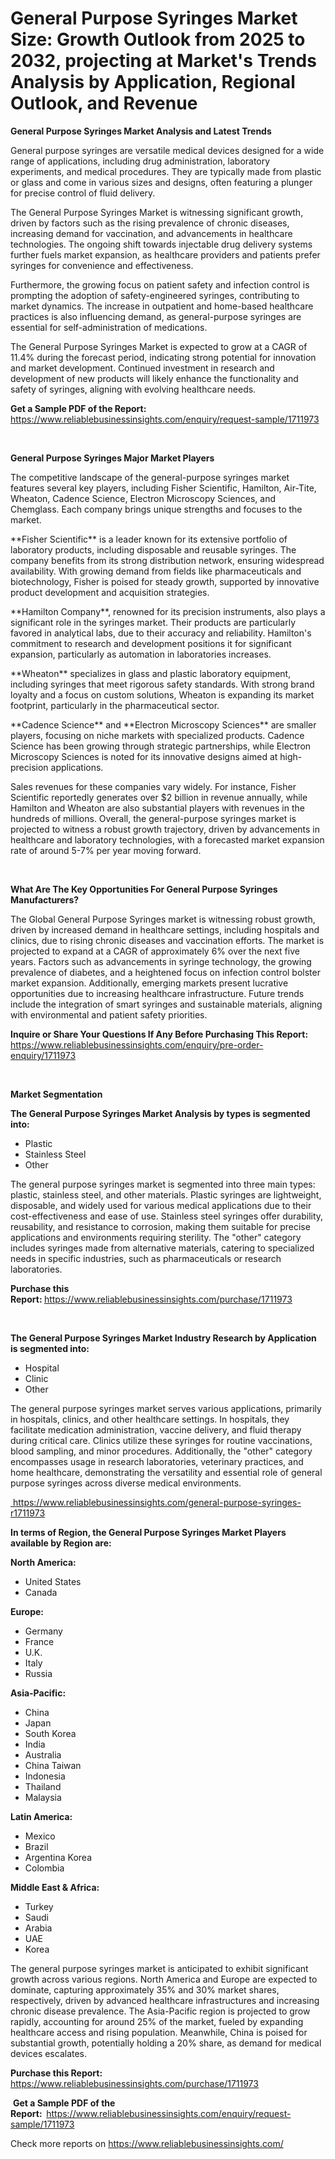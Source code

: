 <p><h1>General Purpose Syringes Market Size: Growth Outlook from 2025 to 2032, projecting at Market's Trends Analysis by Application, Regional Outlook, and Revenue</h1></p><p><strong>General Purpose Syringes Market Analysis and Latest Trends</strong></p>
<p><p>General purpose syringes are versatile medical devices designed for a wide range of applications, including drug administration, laboratory experiments, and medical procedures. They are typically made from plastic or glass and come in various sizes and designs, often featuring a plunger for precise control of fluid delivery. </p><p>The General Purpose Syringes Market is witnessing significant growth, driven by factors such as the rising prevalence of chronic diseases, increasing demand for vaccination, and advancements in healthcare technologies. The ongoing shift towards injectable drug delivery systems further fuels market expansion, as healthcare providers and patients prefer syringes for convenience and effectiveness. </p><p>Furthermore, the growing focus on patient safety and infection control is prompting the adoption of safety-engineered syringes, contributing to market dynamics. The increase in outpatient and home-based healthcare practices is also influencing demand, as general-purpose syringes are essential for self-administration of medications. </p><p>The General Purpose Syringes Market is expected to grow at a CAGR of 11.4% during the forecast period, indicating strong potential for innovation and market development. Continued investment in research and development of new products will likely enhance the functionality and safety of syringes, aligning with evolving healthcare needs.</p></p>
<p><strong>Get a Sample PDF of the Report:&nbsp;</strong> <a href="https://www.reliablebusinessinsights.com/enquiry/request-sample/1711973?utm_campaign=100&utm_medium=2&utm_source=Github&utm_content=ia&utm_term=11012025&utm_id=general-purpose-syringes">https://www.reliablebusinessinsights.com/enquiry/request-sample/1711973</a></p>
<p>&nbsp;</p>
<p><strong>General Purpose Syringes Major Market Players</strong></p>
<p><p>The competitive landscape of the general-purpose syringes market features several key players, including Fisher Scientific, Hamilton, Air-Tite, Wheaton, Cadence Science, Electron Microscopy Sciences, and Chemglass. Each company brings unique strengths and focuses to the market.</p><p>**Fisher Scientific** is a leader known for its extensive portfolio of laboratory products, including disposable and reusable syringes. The company benefits from its strong distribution network, ensuring widespread availability. With growing demand from fields like pharmaceuticals and biotechnology, Fisher is poised for steady growth, supported by innovative product development and acquisition strategies.</p><p>**Hamilton Company**, renowned for its precision instruments, also plays a significant role in the syringes market. Their products are particularly favored in analytical labs, due to their accuracy and reliability. Hamilton's commitment to research and development positions it for significant expansion, particularly as automation in laboratories increases.</p><p>**Wheaton** specializes in glass and plastic laboratory equipment, including syringes that meet rigorous safety standards. With strong brand loyalty and a focus on custom solutions, Wheaton is expanding its market footprint, particularly in the pharmaceutical sector.</p><p>**Cadence Science** and **Electron Microscopy Sciences** are smaller players, focusing on niche markets with specialized products. Cadence Science has been growing through strategic partnerships, while Electron Microscopy Sciences is noted for its innovative designs aimed at high-precision applications.</p><p>Sales revenues for these companies vary widely. For instance, Fisher Scientific reportedly generates over $2 billion in revenue annually, while Hamilton and Wheaton are also substantial players with revenues in the hundreds of millions. Overall, the general-purpose syringes market is projected to witness a robust growth trajectory, driven by advancements in healthcare and laboratory technologies, with a forecasted market expansion rate of around 5-7% per year moving forward.</p></p>
<p>&nbsp;</p>
<p><strong>What Are The Key Opportunities For General Purpose Syringes Manufacturers?</strong></p>
<p><p>The Global General Purpose Syringes market is witnessing robust growth, driven by increased demand in healthcare settings, including hospitals and clinics, due to rising chronic diseases and vaccination efforts. The market is projected to expand at a CAGR of approximately 6% over the next five years. Factors such as advancements in syringe technology, the growing prevalence of diabetes, and a heightened focus on infection control bolster market expansion. Additionally, emerging markets present lucrative opportunities due to increasing healthcare infrastructure. Future trends include the integration of smart syringes and sustainable materials, aligning with environmental and patient safety priorities.</p></p>
<p><strong>Inquire or Share Your Questions If Any Before Purchasing This Report:</strong> <a href="https://www.reliablebusinessinsights.com/enquiry/pre-order-enquiry/1711973?utm_campaign=100&utm_medium=2&utm_source=Github&utm_content=ia&utm_term=11012025&utm_id=general-purpose-syringes">https://www.reliablebusinessinsights.com/enquiry/pre-order-enquiry/1711973</a></p>
<p>&nbsp;</p>
<p><strong>Market Segmentation</strong></p>
<p><strong>The General Purpose Syringes Market Analysis by types is segmented into:</strong></p>
<p><ul><li>Plastic</li><li>Stainless Steel</li><li>Other</li></ul></p>
<p><p>The general purpose syringes market is segmented into three main types: plastic, stainless steel, and other materials. Plastic syringes are lightweight, disposable, and widely used for various medical applications due to their cost-effectiveness and ease of use. Stainless steel syringes offer durability, reusability, and resistance to corrosion, making them suitable for precise applications and environments requiring sterility. The "other" category includes syringes made from alternative materials, catering to specialized needs in specific industries, such as pharmaceuticals or research laboratories.</p></p>
<p><strong>Purchase this Report:&nbsp;</strong><a href="https://www.reliablebusinessinsights.com/purchase/1711973?utm_campaign=100&utm_medium=2&utm_source=Github&utm_content=ia&utm_term=11012025&utm_id=general-purpose-syringes">https://www.reliablebusinessinsights.com/purchase/1711973</a></p>
<p>&nbsp;</p>
<p><strong>The General Purpose Syringes Market Industry Research by Application is segmented into:</strong></p>
<p><ul><li>Hospital</li><li>Clinic</li><li>Other</li></ul></p>
<p><p>The general purpose syringes market serves various applications, primarily in hospitals, clinics, and other healthcare settings. In hospitals, they facilitate medication administration, vaccine delivery, and fluid therapy during critical care. Clinics utilize these syringes for routine vaccinations, blood sampling, and minor procedures. Additionally, the "other" category encompasses usage in research laboratories, veterinary practices, and home healthcare, demonstrating the versatility and essential role of general purpose syringes across diverse medical environments.</p></p>
<p><a href="https://www.reliablebusinessinsights.com/general-purpose-syringes-r1711973?utm_campaign=100&utm_medium=2&utm_source=Github&utm_content=ia&utm_term=11012025&utm_id=general-purpose-syringes">&nbsp;https://www.reliablebusinessinsights.com/general-purpose-syringes-r1711973</a></p>
<p><strong>In terms of Region, the General Purpose Syringes Market Players available by Region are:</strong></p>
<p>
    <p> <strong> North America: </strong>
        <ul>
            <li>United States</li>
            <li>Canada</li>
        </ul>
        </p> 
    <p> <strong> Europe: </strong>
        <ul>
            <li>Germany</li>
            <li>France</li>
            <li>U.K.</li>
            <li>Italy</li>
            <li>Russia</li>
        </ul>
        </p> 
    <p> <strong> Asia-Pacific: </strong>
        <ul>
            <li>China</li>
            <li>Japan</li>
            <li>South Korea</li>
            <li>India</li>
            <li>Australia</li>
            <li>China Taiwan</li>
            <li>Indonesia</li>
            <li>Thailand</li>
            <li>Malaysia</li>
        </ul>
        </p> 
    <p> <strong> Latin America: </strong>
        <ul>
            <li>Mexico</li>
            <li>Brazil</li>
            <li>Argentina Korea</li>
            <li>Colombia</li>
        </ul>
        </p> 
    <p> <strong> Middle East & Africa: </strong>
        <ul>
            <li>Turkey</li>
            <li>Saudi</li>
            <li>Arabia</li>
            <li>UAE</li>
            <li>Korea</li>
        </ul>
    </p>
    </p>
<p><p>The general purpose syringes market is anticipated to exhibit significant growth across various regions. North America and Europe are expected to dominate, capturing approximately 35% and 30% market shares, respectively, driven by advanced healthcare infrastructures and increasing chronic disease prevalence. The Asia-Pacific region is projected to grow rapidly, accounting for around 25% of the market, fueled by expanding healthcare access and rising population. Meanwhile, China is poised for substantial growth, potentially holding a 20% share, as demand for medical devices escalates.</p></p>
<p><strong>Purchase this Report: </strong><a href="https://www.reliablebusinessinsights.com/purchase/1711973?utm_campaign=100&utm_medium=2&utm_source=Github&utm_content=ia&utm_term=11012025&utm_id=general-purpose-syringes">https://www.reliablebusinessinsights.com/purchase/1711973</a></p>
<p>&nbsp;<strong>Get a Sample PDF of the Report:&nbsp;&nbsp;</strong><a href="https://www.reliablebusinessinsights.com/enquiry/request-sample/1711973?utm_campaign=100&utm_medium=2&utm_source=Github&utm_content=ia&utm_term=11012025&utm_id=general-purpose-syringes">https://www.reliablebusinessinsights.com/enquiry/request-sample/1711973</a></p>
<p><strong></strong></p>
<p>Check more reports on <a href="https://www.reliablebusinessinsights.com/?utm_campaign=100&utm_medium=2&utm_source=Github&utm_content=ia&utm_term=11012025&utm_id=general-purpose-syringes">https://www.reliablebusinessinsights.com/</a></p>